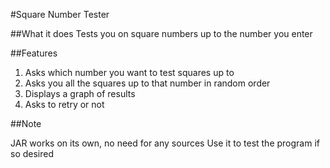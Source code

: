 #Square Number Tester

##What it does
Tests you on square numbers up to the number you enter

##Features

1. Asks which number you want to test squares up to
2. Asks you all the squares up to that number in random order
3. Displays a graph of results
4. Asks to retry or not

##Note

JAR works on its own, no need for any sources
Use it to test the program if so desired